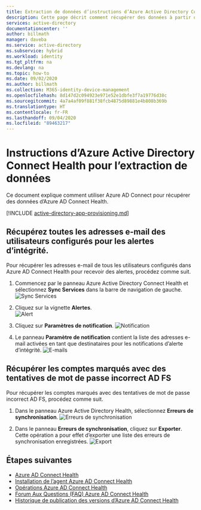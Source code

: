 ```yaml
---
title: Extraction de données d’instructions d’Azure Active Directory Connect Health | Microsoft Docs
description: Cette page décrit comment récupérer des données à partir d’Azure Active Directory Connect Health.
services: active-directory
documentationcenter: ''
author: billmath
manager: daveba
ms.service: active-directory
ms.subservice: hybrid
ms.workload: identity
ms.tgt_pltfrm: na
ms.devlang: na
ms.topic: how-to
ms.date: 09/02/2020
ms.author: billmath
ms.collection: M365-identity-device-management
ms.openlocfilehash: 8d147d2c094923e971e52e1dbfe3f7a19776d38c
ms.sourcegitcommit: 4a7a4af09f881f38fcb4875d89881e4b808b369b
ms.translationtype: HT
ms.contentlocale: fr-FR
ms.lasthandoff: 09/04/2020
ms.locfileid: "89463217"
---
```

# <a name="azure-ad-connect-health-instructions-for-data-retrieval"></a>Instructions d’Azure Active Directory Connect Health pour l’extraction de données

Ce document explique comment utiliser Azure AD Connect pour récupérer des données d’Azure AD Connect Health.

[!INCLUDE [active-directory-app-provisioning.md](../../../includes/gdpr-intro-sentence.md)]

## <a name="retrieve-all-email-addresses-for-users-configured-for-health-alerts"></a>Récupérez toutes les adresses e-mail des utilisateurs configurés pour les alertes d’intégrité.

Pour récupérer les adresses e-mail de tous les utilisateurs configurés dans Azure AD Connect Health pour recevoir des alertes, procédez comme suit.

1.  Commencez par le panneau Azure Active Directory Connect Health et sélectionnez **Sync Services** dans la barre de navigation de gauche.
 ![Sync Services](./media/how-to-connect-health-data-retrieval/retrieve1.png)

2.  Cliquez sur la vignette **Alertes**.</br>
 ![Alert](./media/how-to-connect-health-data-retrieval/retrieve3.png)

3.  Cliquez sur **Paramètres de notification**.
 ![Notification](./media/how-to-connect-health-data-retrieval/retrieve4.png)

4.  Le panneau **Paramètre de notification** contient la liste des adresses e-mail activées en tant que destinataires pour les notifications d’alerte d’intégrité.
 ![E-mails](./media/how-to-connect-health-data-retrieval/retrieve5a.png)
 
## <a name="retrieve-accounts-that-were-flagged-with-ad-fs-bad-password-attempts"></a>Récupérer les comptes marqués avec des tentatives de mot de passe incorrect AD FS

Pour récupérer les comptes marqués avec des tentatives de mot de passe incorrect AD FS, procédez comme suit.

1.  Dans le panneau Azure Active Directory Health, sélectionnez **Erreurs de synchronisation**.
 ![Erreurs de synchronisation](./media/how-to-connect-health-data-retrieval/retrieve6.png)

2.  Dans le panneau **Erreurs de synchronisation**, cliquez sur **Exporter**. Cette opération a pour effet d’exporter une liste des erreurs de synchronisation enregistrées.
 ![Export](./media/how-to-connect-health-data-retrieval/retrieve7.png)

## <a name="next-steps"></a>Étapes suivantes
* [Azure AD Connect Health](./whatis-azure-ad-connect.md)
* [Installation de l’agent Azure AD Connect Health](how-to-connect-health-agent-install.md)
* [Opérations Azure AD Connect Health](how-to-connect-health-operations.md)
* [Forum Aux Questions (FAQ) Azure AD Connect Health](reference-connect-health-faq.md)
* [Historique de publication des versions d’Azure AD Connect Health](reference-connect-health-version-history.md)